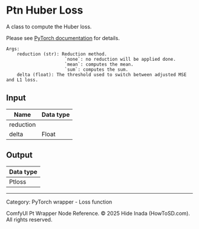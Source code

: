 # Ptn Huber Loss
A class to compute the Huber loss.

Please see [PyTorch documentation](https://pytorch.org/docs/stable/generated/torch.nn.HuberLoss.html) for details.


    Args:  
        reduction (str): Reduction method.  
                          `none`: no reduction will be applied done.   
                          `mean`: computes the mean.  
                          `sum`: computes the sum.  
        delta (float): The threshold used to switch between adjusted MSE and L1 loss.

## Input
| Name | Data type |
|---|---|
| reduction |  |
| delta | Float |

## Output
| Data type |
|---|
| Ptloss |

<HR>
Category: PyTorch wrapper - Loss function

ComfyUI Pt Wrapper Node Reference. © 2025 Hide Inada (HowToSD.com). All rights reserved.

